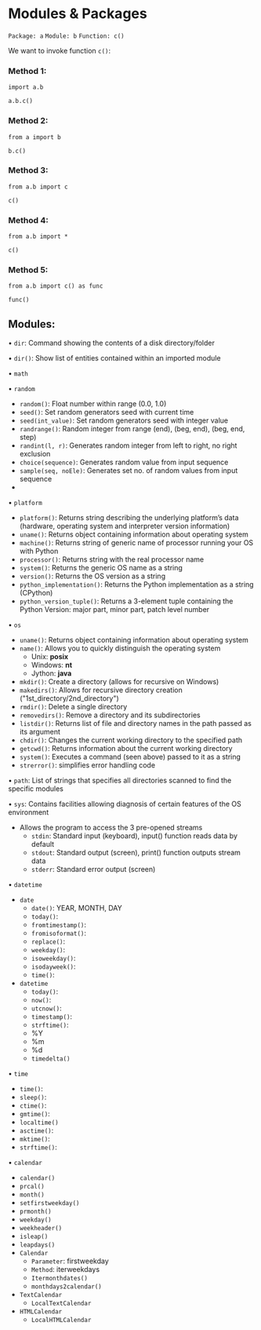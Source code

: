 # Modules & Packages

`Package: a` `Module: b` `Function: c()`

We want to invoke function ```c()```:

### Method 1:
```
import a.b

a.b.c()
```

### Method 2:
```
from a import b

b.c()
```

### Method 3:
```
from a.b import c

c()
```

### Method 4:
```
from a.b import *

c()
```

### Method 5:
```
from a.b import c() as func

func()
```

## Modules:

•	```dir```: Command showing the contents of a disk directory/folder

•	```dir()```: Show list of entities contained within an imported module

•	```math```

•	```random```

  -	```random()```: Float number within range (0.0, 1.0)
  -	```seed()```: Set random generators seed with current time
  -	```seed(int_value)```: Set random generators seed with integer value
  -	```randrange()```: Random integer from range (end), (beg, end), (beg, end, step)
  -	```randint(l, r)```: Generates random integer from left to right, no right exclusion
  -	```choice(sequence)```: Generates random value from input sequence
  -	```sample(seq, noEle)```: Generates set no. of random values from input sequence
  -	
•	```platform```

  -	```platform()```: Returns string describing the underlying platform’s data (hardware, operating system and interpreter version information)
  -	```uname()```: Returns object containing information about operating system
  -	```machine()```: Returns string of generic name of processor running your OS with Python
  -	```processor()```: Returns string with the real processor name
  -	```system()```: Returns the generic OS name as a string
  -	```version()```: Returns the OS version as a string
  -	```python_implementation()```: Returns the Python implementation as a string (CPython)
  -	```python_version_tuple()```: Returns a 3-element tuple containing the Python Version: major part, minor part, patch level number

•	```os```

  -	```uname()```: Returns object containing information about operating system
  -	```name()```: Allows you to quickly distinguish the operating system
    -	Unix: **posix**
    -	Windows: **nt**
    -	Jython: **java**
  -	```mkdir()```: Create a directory (allows for recursive on Windows)
  -	```makedirs()```: Allows for recursive directory creation ("1st_directory/2nd_directory")
  -	```rmdir()```: Delete a single directory
  -	```removedirs()```: Remove a directory and its subdirectories
  -	```listdir()```: Returns list of file and directory names in the path passed as its argument
  -	```chdir()```: Changes the current working directory to the specified path
  -	```getcwd()```: Returns information about the current working directory
  -	```system()```: Executes a command (seen above) passed to it as a string
  -	```strerror()```: simplifies error handling code
  
•	```path```: List of strings that specifies all directories scanned to find the specific modules

•	```sys```: Contains facilities allowing diagnosis of certain features of the OS environment

  -	Allows the program to access the 3 pre-opened streams
    -	```stdin```: Standard input (keyboard), input() function reads data by default
    -	```stdout```: Standard output (screen), print() function outputs stream data
    -	```stderr```: Standard error output (screen)

•	```datetime```

  -	```date```
    -	```date()```: YEAR, MONTH, DAY
    -	```today()```:
    -	```fromtimestamp()```:
    -	```fromisoformat()```:
    -	```replace()```:
    -	```weekday()```:
    -	```isoweekday()```:
    -	```isodayweek()```:
    -	```time()```:
  -	```datetime```
    -	```today()```:
    -	```now()```:
    -	```utcnow()```:
    -	```timestamp()```:
    -	```strftime()```:
      -	%Y
      -	%m
      -	%d
    -	```timedelta()```
   
•	```time```

  -	```time()```:
  -	```sleep()```:
  -	```ctime()```:
  -	```gmtime()```:
  -	```localtime()```
  -	```asctime()```:
  -	```mktime()```:
  -	```strftime()```:
  
•	```calendar```

  -	```calendar()```
  -	```prcal()```
  -	```month()```
  -	```setfirstweekday()```
  -	```prmonth()```
  -	```weekday()```
  -	```weekheader()```
  -	```isleap()```
  -	```leapdays()```
  -	```Calendar```
    -	```Parameter```: firstweekday
    -	```Method```: iterweekdays
    -	```Itermonthdates()```
    -	```monthdays2calendar()```
  -	```TextCalendar```
    -	```LocalTextCalendar```
  -	```HTMLCalendar```
    -	```LocalHTMLCalendar```
